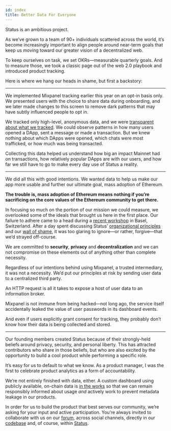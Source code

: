 ```yaml
---
id: index
title: Better Data For Everyone
---
```


Status is an ambitious project.

As we’ve grown to a team of 90+ individuals scattered across the world, it’s become increasingly important to align people around near-term goals that keep us moving toward our greater vision of a decentralized web. 

To keep ourselves on task, we set OKRs—measurable quarterly goals. And to measure those, we took a classic page out of the web 2.0 playbook and introduced product tracking.

Here is where we hang our heads in shame, but first a backstory:

---

We implemented Mixpanel tracking earlier this year on an opt-in basis only. We presented users with the choice to share data during onboarding, and we later made changes to this screen to remove dark patterns that may have subtly influenced people to opt in. 

We tracked only high-level, anonymous data, and we were [transparent about what we tracked](https://wiki.status.im/Help_Improve_Status). We could observe patterns in how many users opened a DApp, sent a message or made a transaction. But we knew nothing about which DApps were opened, which chats were most trafficked, or how much was being transacted. 

Collecting this data helped us understand how big an impact Mainnet had on transactions, how relatively popular DApps are with our users, and how far we still have to go to make every day use of Status a reality. 

---

We did all this with good intentions. We wanted data to help us make our app more usable and further our ultimate goal, mass adoption of Ethereum.

**The trouble is, mass adoption of Ethereum means nothing if you’re sacrificing on the core values of the Ethereum community to get there.**

In focusing so much on the portion of our mission we could measure, we overlooked some of the ideals that brought us here in the first place. Our failure to adhere came to a head during a [recent workshop](https://www.youtube.com/results?search_query=Status+July+2018+Security+Meetup) in Basel, Switzerland. After a day spent discussing Status’ [organizational principles](https://discuss.status.im/t/principles-from-basel/175) and our [wall of shame](https://hackmd.io/fpqnTU4pRTKVqcUijrZwxg?view), it was too glaring to ignore—or rather, forgive—that we’d strayed off-course. 

We are committed to **security**, **privacy** and **decentralization** and we can not compromise on these elements out of anything other than complete necessity. 

Regardless of our intentions behind using Mixpanel, a trusted intermediary, it was not a necessity. We’d put our principles at risk by sending user data to a centralized third party. 

An HTTP request is all it takes to expose a host of user data to an information broker. 

Mixpanel is not immune from being hacked—not long ago, the service itself accidentally leaked the value of user passwords in its dashboard events. 

And even if users explicitly grant consent for tracking, they probably don’t know how their data is being collected and stored.

---

Our founding members created Status because of their strongly-held beliefs around privacy, security, and personal liberty. This has attracted contributors who share in those beliefs, but who are also excited by the opportunity to build a cool product while performing a specific role.

It’s easy for us to default to what we know. As a product manager, I was the first to celebrate product analytics as a form of accountability.

We’re not entirely finished with data, either. A custom dashboard using publicly available, on-chain data is [in the works](https://github.com/status-im/ideas/tree/18c7a4bfc3109e097a89573ddb52dd147f21cabb/ideas/266-methrics) so that we can remain responsibly informed about usage *and* actively work to prevent metadata leakage in our products.

In order for us to build the product that best serves our community, we’re asking for your input and active participation. You’re always invited to collaborate with us on our [forum](https://discuss.status.im/), across social channels, directly in our [codebase](https://docs.status.im/docs/contributor_guide.html) and, of course, within [Status](https://get.status.im/chat/public/status).